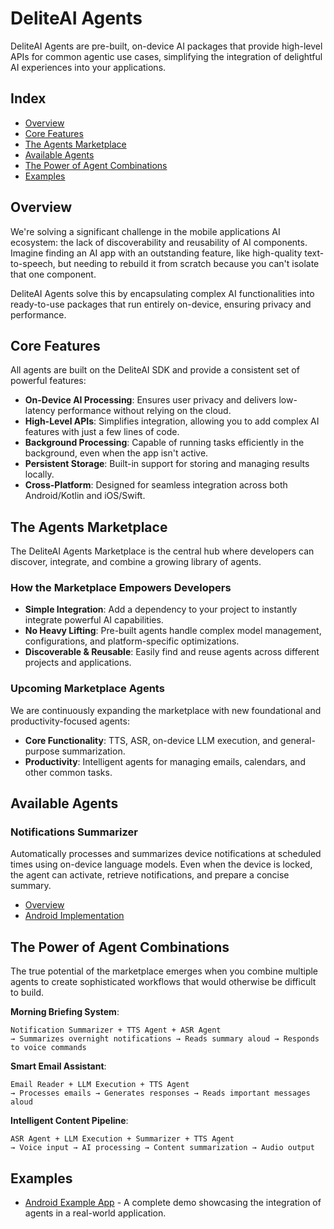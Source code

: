 # DeliteAI Agents

DeliteAI Agents are pre-built, on-device AI packages that provide high-level APIs for common agentic use cases, simplifying the integration of delightful AI experiences into your applications.

## Index

- [Overview](#overview)
- [Core Features](#core-features)
- [The Agents Marketplace](#the-agents-marketplace)
- [Available Agents](#available-agents)
- [The Power of Agent Combinations](#the-power-of-agent-combinations)
- [Examples](#examples)

## Overview

We're solving a significant challenge in the mobile applications AI ecosystem: the lack of discoverability and reusability of AI components. Imagine finding an AI app with an outstanding feature, like high-quality text-to-speech, but needing to rebuild it from scratch because you can't isolate that one component.

DeliteAI Agents solve this by encapsulating complex AI functionalities into ready-to-use packages that run entirely on-device, ensuring privacy and performance.

## Core Features

All agents are built on the DeliteAI SDK and provide a consistent set of powerful features:

-   **On-Device AI Processing**: Ensures user privacy and delivers low-latency performance without relying on the cloud.
-   **High-Level APIs**: Simplifies integration, allowing you to add complex AI features with just a few lines of code.
-   **Background Processing**: Capable of running tasks efficiently in the background, even when the app isn't active.
-   **Persistent Storage**: Built-in support for storing and managing results locally.
-   **Cross-Platform**: Designed for seamless integration across both Android/Kotlin and iOS/Swift.

## The Agents Marketplace

The DeliteAI Agents Marketplace is the central hub where developers can discover, integrate, and combine a growing library of agents.

### How the Marketplace Empowers Developers

-   **Simple Integration**: Add a dependency to your project to instantly integrate powerful AI capabilities.
-   **No Heavy Lifting**: Pre-built agents handle complex model management, configurations, and platform-specific optimizations.
-   **Discoverable & Reusable**: Easily find and reuse agents across different projects and applications.

### Upcoming Marketplace Agents

We are continuously expanding the marketplace with new foundational and productivity-focused agents:

-   **Core Functionality**: TTS, ASR, on-device LLM execution, and general-purpose summarization.
-   **Productivity**: Intelligent agents for managing emails, calendars, and other common tasks.

## Available Agents

### Notifications Summarizer

Automatically processes and summarizes device notifications at scheduled times using on-device language models. Even when the device is locked, the agent can activate, retrieve notifications, and prepare a concise summary.

-   [Overview](notifications_summarizer/README.md)
-   [Android Implementation](notifications_summarizer/android/README.md)

## The Power of Agent Combinations

The true potential of the marketplace emerges when you combine multiple agents to create sophisticated workflows that would otherwise be difficult to build.

**Morning Briefing System**:
```
Notification Summarizer + TTS Agent + ASR Agent
→ Summarizes overnight notifications → Reads summary aloud → Responds to voice commands
```

**Smart Email Assistant**:
```
Email Reader + LLM Execution + TTS Agent
→ Processes emails → Generates responses → Reads important messages aloud
```

**Intelligent Content Pipeline**:
```
ASR Agent + LLM Execution + Summarizer + TTS Agent
→ Voice input → AI processing → Content summarization → Audio output
```

## Examples

-   [Android Example App](examples/android/README.md) - A complete demo showcasing the integration of agents in a real-world application.
